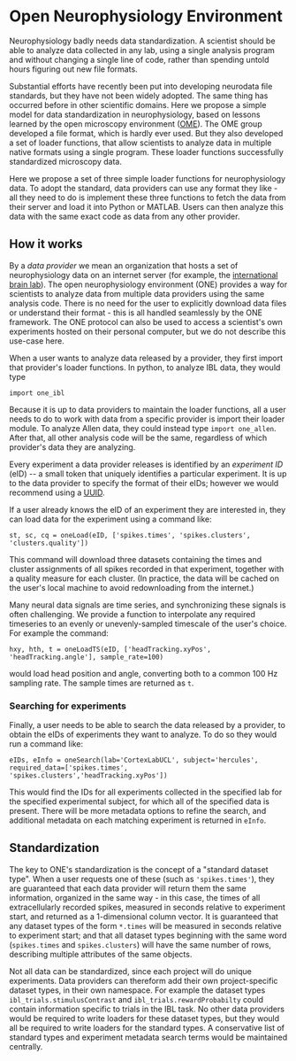 # Open Neurophysiology Environment
Neurophysiology badly needs data standardization. A scientist should be able to analyze data collected in any lab, using a single analysis program and without changing a single line of code, rather than spending untold hours figuring out new file formats.

Substantial efforts have recently been put into developing neurodata file standards, but they have not been widely adopted. The same thing has occurred before in other scientific domains. Here we propose a simple model for data standardization in neurophysiology, based on lessons learned by the open microscopy environment ([OME](https://www.openmicroscopy.org/)). The OME group developed a file format, which is hardly ever used. But they also developed a set of loader functions, that allow scientists to analyze data in multiple native formats using a single program. These loader functions successfully standardized microscopy data.

Here we propose a set of three simple loader functions for neurophysiology data. To adopt the standard, data providers can use any format they like - all they need to do is implement these three functions to fetch the data from their server and load it into Python or MATLAB. Users can then analyze this data with the same exact code as data from any other provider.

## How it works

By a *data provider* we mean an organization that hosts a set of neurophysiology data on an internet server (for example, the [international brain lab](https://www.internationalbrainlab.com/)). The open neurophysiology environment (ONE) provides a way for scientists to analyze data from multiple data providers using the same analysis code. There is no need for the user to explicitly download data files or understand their format - this is all handled seamlessly by the ONE framework. The ONE protocol can also be used to access a scientist's own experiments hosted on their personal computer, but we do not describe this use-case here.

When a user wants to analyze data released by a provider, they first import that provider's loader functions. In python, to analyze IBL data, they would type
```
import one_ibl
```
Because it is up to data providers to maintain the loader functions, all a user needs to do to work with data from a specific provider is import their loader module. To analyze Allen data, they could instead type `import one_allen`. After that, all other analysis code will be the same, regardless of which provider's data they are analyzing.

Every experiment a data provider releases is identified by an *experiment ID* (eID) -- a small token that uniquely identifies a particular experiment. It is up to the data provider to specify the format of their eIDs; however we would recommend using a [UUID](https://en.wikipedia.org/wiki/Universally_unique_identifier). 

If a user already knows the eID of an experiment they are interested in, they can load data for the experiment using a command like:
```
st, sc, cq = oneLoad(eID, ['spikes.times', 'spikes.clusters', 'clusters.quality'])
```
This command will download three datasets containing the times and cluster assignments of all spikes recorded in that experiment, together with a quality measure for each cluster. (In practice, the data will be cached on the user's local machine to avoid redownloading from the internet.)

Many neural data signals are time series, and synchronizing these signals is often challenging. We provide a function to interpolate any required timeseries to an evenly or unevenly-sampled timescale of the user's choice. For example the command:
```
hxy, hth, t = oneLoadTS(eID, ['headTracking.xyPos', 'headTracking.angle'], sample_rate=100)
```
would load head position and angle, converting both to a common 100 Hz sampling rate. The sample times are returned as `t`.

### Searching for experiments
Finally, a user needs to be able to search the data released by a provider, to obtain the eIDs of experiments they want to analyze. To do so they would run a command like:
```
eIDs, eInfo = oneSearch(lab='CortexLabUCL', subject='hercules', required_data=['spikes.times', 'spikes.clusters','headTracking.xyPos'])
```
This would find the IDs for all experiments collected in the specified lab for the specified experimental subject, for which all of the specified data is present. There will be more metadata options to refine the search, and additional metadata on each matching experiment is returned in `eInfo`.

## Standardization

The key to ONE's standardization is the concept of a "standard dataset type". When a user requests one of these (such as `'spikes.times'`), they are guaranteed that each data provider will return them the same information, organized in the same way - in this case, the times of all extracellularly recorded spikes, measured in seconds relative to experiment start, and returned as a 1-dimensional column vector. It is guaranteed that any dataset types of the form `*.times` will be measured in seconds relative to experiment start; and that all dataset types beginning with the same word (`spikes.times` and `spikes.clusters`) will have the same number of rows, describing multiple attributes of the same objects.

Not all data can be standardized, since each  project will do unique experiments. Data providers can thereform add their own project-specific dataset types, in their own namespace. For example the dataset types `ibl_trials.stimulusContrast` and `ibl_trials.rewardProbabilty` could contain information specific to trials in the IBL task. No other data providers would be required to write loaders for these dataset types, but they would all be required to write loaders for the standard types. A conservative list of standard types and experiment metadata search terms would be maintained centrally.
